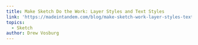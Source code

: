 ```yaml
---
title: Make Sketch Do the Work: Layer Styles and Text Styles
link: 'https://madeintandem.com/blog/make-sketch-work-layer-styles-text-styles/'
topics:
  - Sketch
author: Drew Vosburg
---
```

​
